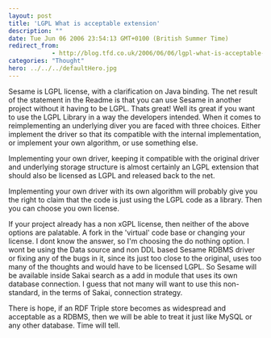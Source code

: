 ```yaml
---
layout: post
title: 'LGPL What is acceptable extension'
description: ""
date: Tue Jun 06 2006 23:54:13 GMT+0100 (British Summer Time)
redirect_from: 
            - http://blog.tfd.co.uk/2006/06/06/lgpl-what-is-acceptable-extension/
categories: "Thought"
hero: ../../../defaultHero.jpg
---
```

Sesame is LGPL license, with a clarification on Java binding. The net result of the statement in the Readme is that you can use Sesame in another project without it having to be LGPL. Thats great! Well its great if you want to use the LGPL Library in a way the developers intended. When it comes to reimplementing an underlying diver you are faced with three choices. Either implement the driver so that its compatible with the internal implementation, or implement your own algorithm, or use something else.

Implementing your own driver, keeping it compatible with the original driver and underlying storage structure is almost certainly an LGPL extension that should also be licensed as LGPL and released back to the net.

Implementing your own driver with its own algorithm will probably give you the right to claim that the code is just using the LGPL code as a library. Then you can choose you own license.

If your project already has a non xGPL license, then neither of the above options are palatable. A fork in the 'virtual' code base or changing your license. I dont know the answer, so I'm choosing the do nothing option. I wont be using the Data source and non DDL based Sesame RDBMS driver or fixing any of the bugs in it, since its just too close to the original, uses too many of the thoughts and would have to be licensed LGPL. So Sesame will be available inside Sakai search as a add in module that uses its own database connection. I guess that not many will want to use this non-standard, in the terms of Sakai, connection strategy.

There is hope, if an RDF Triple store becomes as widespread and acceptable as a RDBMS, then we will be able to treat it just like MySQL or any other database. Time will tell.

